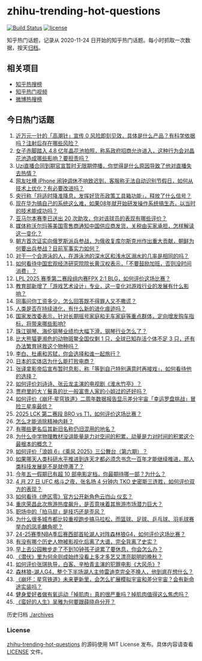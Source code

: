 # zhihu-trending-hot-questions

[![Build Status](https://github.com/justjavac/zhihu-trending-hot-questions/workflows/ci/badge.svg?branch=master)](https://github.com/justjavac/zhihu-trending-hot-questions/actions)
[![license](https://img.shields.io/github/license/justjavac/zhihu-trending-hot-questions)](https://github.com/justjavac/zhihu-trending-hot-questions/blob/master/LICENSE)

知乎热门话题，记录从 2020-11-24
日开始的知乎热门话题。每小时抓取一次数据，按天[归档](./archives)。

## 相关项目

- [知乎热搜榜](https://github.com/justjavac/zhihu-trending-top-search)
- [知乎热门视频](https://github.com/justjavac/zhihu-trending-hot-video)
- [微博热搜榜](https://github.com/justjavac/weibo-trending-hot-search)

## 今日热门话题

<!-- BEGIN -->
<!-- 最后更新时间 Tue Apr 29 2025 05:12:27 GMT+0800 (China Standard Time) -->

1. [近万元一针的「高潮针」宣传 0 风险即刻见效，具体是什么产品？有科学依据吗？注射后存在哪些风险？](https://www.zhihu.com/question/1900153737814697500)
1. [女子赤脚踏入 4.8 亿年晶花池拍照，称系政府招商允许进入，这种行为会对晶花池造成哪些影响？要担责吗？](https://www.zhihu.com/question/1900119661791634200)
1. [Uzi直播合同到期官宣暂时无限期停播，你觉得是什么原因导致了他对直播失去热情？](https://www.zhihu.com/question/1900132696203695600)
1. [网友吐槽 iPhone 闹钟调休不响致迟到，客服称无法自动识别节假日，如何从技术上优化？有必要改进吗？](https://www.zhihu.com/question/1899826576629130200)
1. [央行称「将适时降准降息，发挥好货币政策工具箱功能」，释放了什么信号？](https://www.zhihu.com/question/1900148634365986000)
1. [现在华为搞自己的系统这么难，如果08年就开始研发操作系统搞生态，以当时的技术能成功吗？](https://www.zhihu.com/question/1897499905087473000)
1. [亚马尔本赛季已送出 20 次助攻，你对该球员的表现有哪些评价？](https://www.zhihu.com/question/1899847573478577700)
1. [媒体称沃尔玛等美国零售商通知中国供应商发货，关税由买家承担，怎样解读这一变化？](https://www.zhihu.com/question/1899606299152487400)
1. [朝方首次证实向俄罗斯派兵参战，为俄收复库尔斯克州作出重大贡献，朝鲜为何要出兵参战？目前军事实力如何？](https://www.zhihu.com/question/1900129061226907100)
1. [对于一个会游泳的人，在游泳池的深水区和浅水区溺水的几率是相同的吗？](https://www.zhihu.com/question/21383820)
1. [如何看待中国宏观经济研究院院长黄汉权表示，「不要鼓励加班，否则没时间消费」？](https://www.zhihu.com/question/1899825409241093600)
1. [LPL 2025 赛季第二赛段组内赛FPX 2:1 BLG，如何评价这场比赛？](https://www.zhihu.com/question/1900263310106010400)
1. [教育部新增了「游戏艺术设计」专业，这一变化对游戏行业的发展有什么影响？](https://www.zhihu.com/question/1898092854183728400)
1. [同事问你工资多少，怎么回答既不得罪人又不撒谎？](https://www.zhihu.com/question/1899126585363267800)
1. [人类是否在持续进化，有什么新的进化痕迹吗？](https://www.zhihu.com/question/1893997393986441700)
1. [国家发改委表示，针对长期摇号家庭和无车家庭等重点群体，定向增发购车指标，将带来哪些影响?](https://www.zhihu.com/question/1900144595288950500)
1. [珠江钢琴、海伦钢琴业绩均大幅下滑，钢琴行业怎么了？](https://www.zhihu.com/question/1900137990124168700)
1. [比大熊猫更濒危的动物斑鳖全国仅剩 1 只，全球已知存活个体不足 3 只，还有办法繁育拯救这个物种吗？](https://www.zhihu.com/question/1899555786608304600)
1. [李白、杜甫和苏轼，你会选择和谁一起旅行？](https://www.zhihu.com/question/659665702)
1. [日本的实体店为什么能打败电商？](https://www.zhihu.com/question/584328264)
1. [张译拿影帝后宣布暂时息影，称「等到自己特别满意时再接戏」，如何看待他的选择？](https://www.zhihu.com/question/1899932391042147800)
1. [如何评价刘诗诗、张云龙主演的电视剧《淮水竹亭》？](https://www.zhihu.com/question/1899612589945754400)
1. [贾府里的大丫鬟真的比一般富贵人家的小姐过的还好吗？](https://www.zhihu.com/question/12289896654)
1. [如何评价《崩坏·星穹铁道》二周年数据报告显示差分宇宙「幸运罗盘挑战」冒险三星率最低？](https://www.zhihu.com/question/1900158894350799400)
1. [2025 LCK 第二赛段 BRO vs T1，如何评价这场比赛？](https://www.zhihu.com/question/1899858371387027700)
1. [怎么才能消除精神内耗？](https://www.zhihu.com/question/664466671)
1. [有哪些更名后其新旧名称仍旧混用的地名？](https://www.zhihu.com/question/1897714519360386000)
1. [为什么中学物理教材没讲能量是力对空间的积累，动量是力对时间的积累这个最根本的概念？](https://www.zhihu.com/question/1896984171076888300)
1. [如何评价「浪姐 6」《乘风 2025》三公舞台（第六期）？](https://www.zhihu.com/question/1898923865498944500)
1. [如果哪天人类科研水平推进到连天才都必须念书念一百年才能继续推进，那人类科技发展是不是就停滞了？](https://www.zhihu.com/question/1894880358522152000)
1. [今年五一假期已有超 10 部电影定档，你最期待哪一部？为什么？](https://www.zhihu.com/question/1899062702401355800)
1. [4 月 27 日 UFC 格斗之夜，张名扬 4 分钟内 TKO 史密斯三连胜，如何评价双方的表现？](https://www.zhihu.com/question/1899808664287699500)
1. [如何看待《绝区零》官方公开新角色云岿山 仪玄？](https://www.zhihu.com/question/1899775754042054000)
1. [重庆荣昌此次旅游热度飙升，是否意味着其旅游市场潜力巨大？](https://www.zhihu.com/question/1899429927016731400)
1. [职场中的「拍马屁」是技巧还是歪风？](https://www.zhihu.com/question/1899268986065093400)
1. [为什么很多城市都比较重视跑步搞马拉松，而篮球、足球、乒乓球、羽毛球赛举办的凤毛麟角呢？](https://www.zhihu.com/question/1897761830895587800)
1. [24-25赛季NBA季后赛西部首轮湖人对阵森林狼G4，如何评价这场比赛？](https://www.zhihu.com/question/1900050714216109600)
1. [有没有哪个历史人物被影视化后离了大谱，完全背离了史实？](https://www.zhihu.com/question/658757009)
1. [早上去公园散步走了不到10钟孩子说累了要休息，你会怎么办？](https://www.zhihu.com/question/1899743499462608400)
1. [《潜伏》里为何余则成始终没看上多才多艺又漂亮聪明的晚秋？](https://www.zhihu.com/question/1896937332357174500)
1. [如何评价张琪执导，白客、辛柏青主演的犯罪电影《大风杀》?](https://www.zhihu.com/question/1896290760506208800)
1. [森林狼-湖人G4，整个下半场湖人主帅雷迪克完全不换人，他到底在想什么？](https://www.zhihu.com/question/1900136968156835800)
1. [《崩坏：星穹铁道》未来更新里，会怎么扩展模拟宇宙和差分宇宙？会有新命途实装吗？](https://www.zhihu.com/question/1899580358133015000)
1. [健身爱好者做有氧运动「掉肌肉」真的很严重吗？掉肌肉值得这么焦虑吗？](https://www.zhihu.com/question/1898400993705698300)
1. [《蛮好的人生》吴雅为何要跟薛晓舟分开？](https://www.zhihu.com/question/1898113003959853000)

<!-- END -->

历史归档 [./archives](./archives)

### License

[zhihu-trending-hot-questions](https://github.com/justjavac/zhihu-trending-hot-questions)
的源码使用 MIT License 发布。具体内容请查看 [LICENSE](./LICENSE) 文件。
